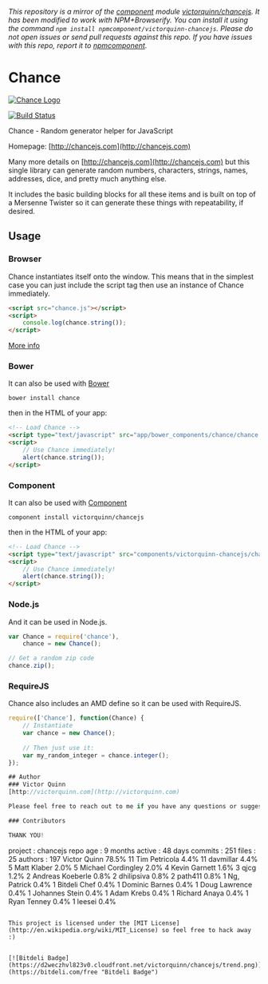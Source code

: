 *This repository is a mirror of the [component](http://component.io) module [victorquinn/chancejs](http://github.com/victorquinn/chancejs). It has been modified to work with NPM+Browserify. You can install it using the command `npm install npmcomponent/victorquinn-chancejs`. Please do not open issues or send pull requests against this repo. If you have issues with this repo, report it to [npmcomponent](https://github.com/airportyh/npmcomponent).*
# Chance

[![Chance Logo](http://chancejs.com/logo.png)](http://chancejs.com)

[![Build Status](https://travis-ci.org/victorquinn/chancejs.png)](https://travis-ci.org/victorquinn/chancejs)

Chance - Random generator helper for JavaScript

Homepage: [http://chancejs.com](http://chancejs.com)

Many more details on [http://chancejs.com](http://chancejs.com) but this single
library can generate random numbers, characters, strings, names, addresses,
dice, and pretty much anything else.

It includes the basic building blocks for all these items and is built on top
of a Mersenne Twister so it can generate these things with repeatability, if
desired.

## Usage

### Browser

Chance instantiates itself onto the window. This means that in the simplest case you can just include the script tag then use an instance of Chance immediately.

```html
<script src="chance.js"></script>
<script>
    console.log(chance.string());
</script>
```

[More info](http://chancejs.com#browser)

### Bower

It can also be used with [Bower](http://bower.io)

```
bower install chance
```

then in the HTML of your app:

```html
<!-- Load Chance -->
<script type="text/javascript" src="app/bower_components/chance/chance.min.js"></script>
<script>
    // Use Chance immediately!
    alert(chance.string());
</script>
```

### Component

It can also be used with [Component](http://component.io)

```
component install victorquinn/chancejs
```

then in the HTML of your app:

```html
<!-- Load Chance -->
<script type="text/javascript" src="components/victorquinn-chancejs/chance.js"></script>
<script>
    // Use Chance immediately!
    alert(chance.string());
</script>
```

### Node.js

And it can be used in Node.js.

```js
var Chance = require('chance'),
    chance = new Chance();

// Get a random zip code
chance.zip();
```

### RequireJS

Chance also includes an AMD define so it can be used with RequireJS.

```js
require(['Chance'], function(Chance) {
    // Instantiate
    var chance = new Chance();
       
    // Then just use it:
    var my_random_integer = chance.integer();
});

## Author
### Victor Quinn
[http://victorquinn.com](http://victorquinn.com)

Please feel free to reach out to me if you have any questions or suggestions.

### Contributors

THANK YOU!

```
project  : chancejs
 repo age : 9 months
 active   : 48 days
 commits  : 251
 files    : 25
 authors  :
   197	Victor Quinn            78.5%
    11	Tim Petricola           4.4%
    11	davmillar               4.4%
     5	Matt Klaber             2.0%
     5	Michael Cordingley      2.0%
     4	Kevin Garnett           1.6%
     3	qjcg                    1.2%
     2	Andreas Koeberle        0.8%
     2	dhilipsiva              0.8%
     2	path411                 0.8%
     1	Ng, Patrick             0.4%
     1	Bitdeli Chef            0.4%
     1	Dominic Barnes          0.4%
     1	Doug Lawrence           0.4%
     1	Johannes Stein          0.4%
     1	Adam Krebs              0.4%
     1	Richard Anaya           0.4%
     1	Ryan Tenney             0.4%
     1	leesei                  0.4%
```

This project is licensed under the [MIT License](http://en.wikipedia.org/wiki/MIT_License) so feel free to hack away :)


[![Bitdeli Badge](https://d2weczhvl823v0.cloudfront.net/victorquinn/chancejs/trend.png)](https://bitdeli.com/free "Bitdeli Badge")


